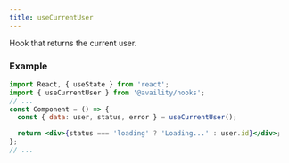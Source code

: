 ```yaml
---
title: useCurrentUser
---
```


Hook that returns the current user.

### Example

```jsx
import React, { useState } from 'react';
import { useCurrentUser } from '@availity/hooks';
// ...
const Component = () => {
  const { data: user, status, error } = useCurrentUser();

  return <div>{status === 'loading' ? 'Loading...' : user.id}</div>;
};
// ...
```
